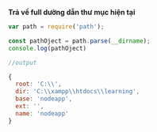 **Trả về full dường dẫn thư mục hiện tại**
```js
var path = require('path');

const pathOject = path.parse(__dirname);
console.log(pathOject)

//output

{
  root: 'C:\\',
  dir: 'C:\\xampp\\htdocs\\learning',
  base: 'nodeapp',
  ext: '',
  name: 'nodeapp'
}

```
